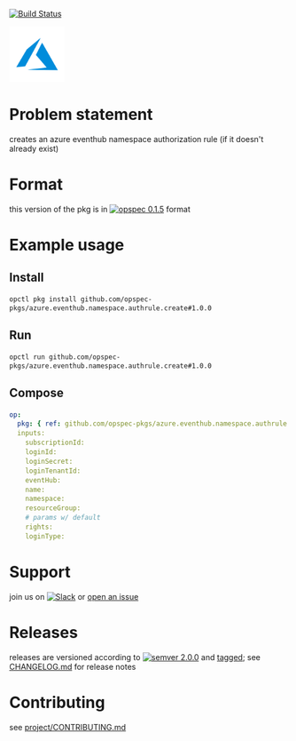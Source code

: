 [![Build Status](https://travis-ci.org/opspec-pkgs/azure.eventhub.namespace.authrule.create.svg?branch=master)](https://travis-ci.org/opspec-pkgs/azure.eventhub.namespace.authrule.create)

<img src="icon.svg" alt="icon" height="100px">

# Problem statement

creates an azure eventhub namespace authorization rule (if it doesn't already exist)

# Format

this version of the pkg is in [![opspec 0.1.5](https://img.shields.io/badge/opspec-0.1.5-brightgreen.svg?colorA=6b6b6b&colorB=fc16be)](https://opspec.io/0.1.5/packages.html) format

# Example usage

## Install

```shell
opctl pkg install github.com/opspec-pkgs/azure.eventhub.namespace.authrule.create#1.0.0
```

## Run

```
opctl run github.com/opspec-pkgs/azure.eventhub.namespace.authrule.create#1.0.0
```

## Compose

```yaml
op:
  pkg: { ref: github.com/opspec-pkgs/azure.eventhub.namespace.authrule.create#1.0.0 }
  inputs:
    subscriptionId:
    loginId:
    loginSecret:
    loginTenantId:
    eventHub:
    name:
    namespace:
    resourceGroup:
    # params w/ default
    rights:
    loginType:
```

# Support

join us on
[![Slack](https://opspec-slackin.herokuapp.com/badge.svg)](https://opspec-slackin.herokuapp.com/)
or
[open an issue](https://github.com/opspec-pkgs/azure.eventhub.namespace.authrule.create/issues)

# Releases

releases are versioned according to
[![semver 2.0.0](https://img.shields.io/badge/semver-2.0.0-brightgreen.svg)](http://semver.org/spec/v2.0.0.html)
and [tagged](https://git-scm.com/book/en/v2/Git-Basics-Tagging); see
[CHANGELOG.md](CHANGELOG.md) for release notes

# Contributing

see
[project/CONTRIBUTING.md](https://github.com/opspec-pkgs/project/blob/master/CONTRIBUTING.md)
